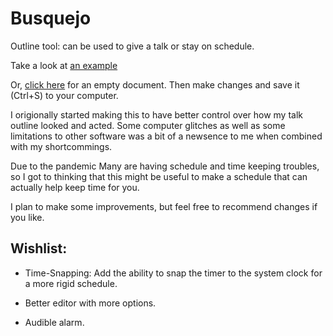 # Busquejo
Outline tool: can be used to give a talk or stay on schedule. 

Take a look at [an example](https://travisa9.github.io/Busquejo/)

Or, [click here](https://travisa9.github.io/Busquejo/docs/empty.html) for an empty document. Then make changes and save it (Ctrl+S) to your computer.

I origionally started making this to have better control over how my talk outline looked and acted. Some computer glitches as well as some limitations to other software was a bit of a newsence to me when combined with my shortcommings.

Due to the pandemic Many are having schedule and time keeping troubles, so I got to thinking that this might be useful to make a schedule that can actually help keep time for you. 

I plan to make some improvements, but feel free to recommend changes if you like.

## Wishlist:

 * Time-Snapping: Add the ability to snap the timer to the system clock for a more rigid schedule.
 
 * Better editor with more options.
 
 * Audible alarm.
